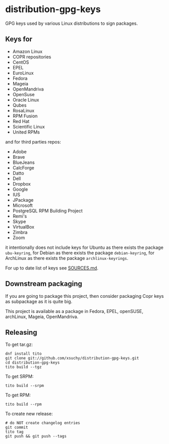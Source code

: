 # distribution-gpg-keys

GPG keys used by various Linux distributions to sign packages.

## Keys for

 * Amazon Linux
 * COPR repositories
 * CentOS
 * EPEL
 * EuroLinux
 * Fedora
 * Mageia
 * OpenMandriva
 * OpenSuse
 * Oracle Linux
 * Qubes
 * RosaLinux
 * RPM Fusion
 * Red Hat
 * Scientific Linux
 * United RPMs

and for third parties repos:

 * Adobe
 * Brave
 * BlueJeans
 * CalcForge
 * Datto
 * Dell
 * Dropbox
 * Google
 * IUS
 * JPackage
 * Microsoft
 * PostgreSQL RPM Building Project
 * Remi's
 * Skype
 * VirtualBox
 * Zimbra
 * Zoom


it intentionally does not include keys for Ubuntu as there exists the package `ubu-keyring`, for Debian as there exists the package `debian-keyring`, for ArchLinux as there exists the package `archlinux-keyrings`.

For up to date list of keys see [SOURCES.md](SOURCES.md).

## Downstream packaging

If you are going to package this project, then consider packaging Copr keys as subpackage as it is quite big.

This project is available as a package in Fedora, EPEL, openSUSE, archLinux, Mageia, OpenMandriva.

## Releasing

To get tar.gz:

    dnf install tito
    git clone git://github.com/xsuchy/distribution-gpg-keys.git
    cd distribution-gpg-keys
    tito build --tgz

To get SRPM:

    tito build --srpm

To get RPM:

    tito build --rpm

To create new release:

    # do NOT create changelog entries
    git commit
    tito tag
    git push && git push --tags
